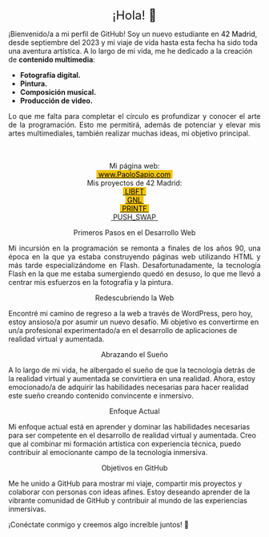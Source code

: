 <p style="text-align: center;"><span style="font-size: 18pt;">&iexcl;Hola! 👋 </span></p>
<p>&iexcl;Bienvenido/a a mi perfil de GitHub! Soy un nuevo estudiante en <span style="background-color: #ffffff; color: #000000;">42 Madrid</span>, desde septiembre del 2023 y mi viaje de vida hasta esta fecha ha sido toda una aventura art&iacute;stica. A lo largo de mi vida, me he dedicado a la creaci&oacute;n de <strong>contenido multimedia</strong>:</p>
<ul>
<li><strong>Fotograf&iacute;a digital.</strong></li>
<li><strong>Pintura.</strong></li>
<li><strong>Composici&oacute;n musical.</strong></li>
<li><strong>Producci&oacute;n de video.</strong></li>
</ul>
<p style="text-align: justify;">Lo que me falta para completar el c&iacute;rculo es profundizar y conocer el arte de la programaci&oacute;n. Esto me permitir&aacute;, adem&aacute;s de potenciar y elevar mis artes multimediales, tambi&eacute;n realizar muchas ideas, mi objetivo principal.</p>
<p style="text-align: center;"><br /><br />Mi p&aacute;gina web:<br /><span style="background-color: #f1c40f; color: #000000;"><a style="background-color: #f1c40f; color: #000000;" title="Pinturas Paolo Sapio" href="https://www.paolosapio.com" target="_blank" rel="noopener">&nbsp;www.PaoloSapio.com</a>&nbsp; <br /><!-- pagebreak --></span>Mis proyectos de 42 Madrid:<br /><a href="https://github.com/paolosapio/libft"><span style="background-color: #f1c40f; color: #000000;">&nbsp;LIBFT&nbsp;</span></a><br /><span style="background-color: #f1c40f; color: #000000;"><a style="background-color: #f1c40f; color: #000000;" href="https://github.com/paolosapio/GNL">&nbsp;GNL&nbsp;</a></span><br /><a href="https://github.com/paolosapio/PRINTF"><span style="background-color: #f1c40f; color: #000000;">&nbsp;PRINTF&nbsp;<br /><a href="https://github.com/paolosapio/PUSH_SWAP">&nbsp;PUSH_SWAP&nbsp;</a></span> </a><!-- pagebreak --></p>
<p style="text-align: center;">Primeros Pasos en el Desarrollo Web</p>
<p style="text-align: justify;">Mi incursi&oacute;n en la programaci&oacute;n se remonta a finales de los a&ntilde;os 90, una &eacute;poca en la que ya estaba construyendo p&aacute;ginas web utilizando HTML y m&aacute;s tarde especializ&aacute;ndome en Flash. Desafortunadamente, la tecnolog&iacute;a Flash en la que me estaba sumergiendo qued&oacute; en desuso, lo que me llev&oacute; a centrar mis esfuerzos en la fotograf&iacute;a y la pintura.</p>
<p style="text-align: center;">Redescubriendo la Web</p>
<p>Encontr&eacute; mi camino de regreso a la web a trav&eacute;s de WordPress, pero hoy, estoy ansioso/a por asumir un nuevo desaf&iacute;o. Mi objetivo es convertirme en un/a profesional experimentado/a en el desarrollo de aplicaciones de realidad virtual y aumentada.</p>
<p style="text-align: center;">Abrazando el Sue&ntilde;o</p>
<p>A lo largo de mi vida, he albergado el sue&ntilde;o de que la tecnolog&iacute;a detr&aacute;s de la realidad virtual y aumentada se convirtiera en una realidad. Ahora, estoy emocionado/a de adquirir las habilidades necesarias para hacer realidad este sue&ntilde;o creando contenido convincente e inmersivo.</p>
<p style="text-align: center;">Enfoque Actual</p>
<p>Mi enfoque actual est&aacute; en aprender y dominar las habilidades necesarias para ser competente en el desarrollo de realidad virtual y aumentada. Creo que al combinar mi formaci&oacute;n art&iacute;stica con experiencia t&eacute;cnica, puedo contribuir al emocionante campo de la tecnolog&iacute;a inmersiva.</p>
<p style="text-align: center;">Objetivos en GitHub</p>
<p>Me he unido a GitHub para mostrar mi viaje, compartir mis proyectos y colaborar con personas con ideas afines. Estoy deseando aprender de la vibrante comunidad de GitHub y contribuir al mundo de las experiencias inmersivas.</p>
<p>&iexcl;Con&eacute;ctate conmigo y creemos algo incre&iacute;ble juntos! 🚀</p>
